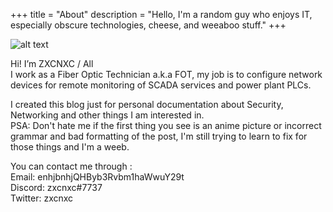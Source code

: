 +++
title = "About"
description = "Hello, I'm a random guy who enjoys IT, especially obscure technologies, cheese, and weeaboo stuff."
+++


![alt text](/images/placeholder.jpg)


Hi! I’m ZXCNXC / All <br>
I work as a Fiber Optic Technician a.k.a FOT, my job is to configure network devices for remote monitoring of SCADA services and power plant PLCs. 

I created this blog just for personal documentation about Security, Networking and other things I am interested in.<br>
PSA: Don't hate me if the first thing you see is an anime picture or incorrect grammar and bad formatting of the post, I'm still trying to learn to fix for those things and I'm a weeb.

You can contact me through : <br>
Email: enhjbnhjQHByb3Rvbm1haWwuY29t <br>
Discord: zxcnxc#7737 <br>
Twitter: zxcnxc


<!-- 
......                                                       ..  .             .   ..  ......         .                                 ....... .!PBG!:.. ....   ..               .......  :?G#P7 .:  ::75GBBB57:..... ......                             
.                                                            .. :G7...         ... ^J?.  .!7Y?7^.      .                                          ..:.                                       .::.  .     ..7G5.:.                                         
.                                                               .^B.                ?B5:..  .~?JPY?!:.                                                                                                    7P?.  .                                         
                                                                  !!.                ?P! .      .~?JY577!:..                                                                                  ...:^~!~:. ?G7  .   .                                       
                                                                   G^     .::.        7G7   ..      .:^^??JP?7~:                                               .                       .:^~?JJ5P??~:!J: .G7                                               
                                                                 . 5!:  . ~Y7?....     !5                  :^!?JJ?~^..                                               ..         ..^~7?JGG55Y7~:.  :JG^. G?.                                               
                                                                 ..5?: . ^?7 .J7~!~.    ~Y^             .      .:^~YJ!!7.       .                                    ...:^!7777JYJJYJ77^:..      :J#YG.7&!                                                
                                                                   B!  . .~? .~:!P^    ^5BG:.           .         .  .:??Y?!:   .                             ^^!7??JJ?7JJYJ!~^^:.     .         .^^PP G@!                                                
                                                               .   YP?: ~!.: . .~?7:   :Y#BB.                       .    :!Y5J7^                        ..^!7JJ!!^^::.  .                         .~#. B&~                                                
                                                                  . :?Y777~^. .!..P~    ~BJ7..                              :7YJ?7~.               ..:!!7??!^:                                    ^G~  P&~ .                                              
                                                                   .. !B5^~?^:7!7?!.  .  ~B  .                       .  .. ..   .!5?.         .   :?Y57^.                                        .!#. .^&! .                                              
                                                                   ... :PY :!~.          :G!                  ..:^7?JJP5PPJ5YY?!Y^J5?7J!?!?5?557J5GY~^. .                                        .7G:.  !P!                                               
                                                                      . .??               ^B:.           .:~JPPPP5PGJGJ5J5J5YY5J5JPJPYPYPYY5J5JPJG5GY5GPPGPPY!^:          . .                    ~G^     ?P?:                                             
                                                                         !G~ .            .:5.       .^7YGBBGPYJYYJY5YYY5JY5YY555555Y555Y555YJY55JJYYY5YYPG5#BBBB555J????7!!^...                ~Y:      ^YGJ:  :~!!!!.^:   .!~   ^~!!~: ^!!!!!!^.  .~!!~ 
                                                                       . :5B..              P!.   .~JPBG5PYJJYJYYJYYYYYYYYYYYYJYYYJ5JYYYJYYYYYYYYY5J5YYYYJJYJJYP5P#BPJ^.   .                   7P7       PY: !BPG@BGGG!BJ   ^#@.~GGG5?!:^G@GPGGG&! 7#BPY? 
                      :~   :~~!^..~7. ^~~~~~.    .^~~!.                   ~G5.              .~~?Y5P55P55J?5YP?JJY5J5JG?G?5?5YY5?PJP?P?PJ5YY5JPJG7PJPJJ?55JP?5YPJJ?YYYPP55!: .                .?Y^  . .   P?  :!^~@     GJ   .Y& ?@7^7Y!  ~#   :!@7 Y&J~!? 
           .GG. ^5B7 ^PB ~PGBBPJ:!@B !&BBBBGB?.:JBGBBP!.                  .?#               :~Y##PYYYYYYYYJ5JJYYYJYYYJYYYJ5YYJJYJYJYYYJYYYJYYJYJYJ5JJYYJY5JYYYYY5YJJYYYYYGGJ        .    .  :PY.         7GJ.   :@  . ^BY^75B&# ?&&#57^  ^&~7G#B?. J@&G5~ 
           .B@. G@@J !B:.?@: :~: J&! :@     P#~^PY .^~.                  . ^#!      .     :~BBB5YYY55YYYY5J5YYYYYJYYJJ5JJ5PYJYJJJYJYJJJYYJYYJJ5JYYYJJ5YJYYJYY5YY5YYYYY5YYYPBG7.            ^GG~         ^J7.    ^&    !B@&GJ75&.Y@! :^~^ !@GBB&B7. J#~ ^^.
            :@~G&?Y?~BB .J@P5G?: ^^  :@~^?5P5~ ~#B55Y!                     ^GB          ~PBBY55JYY555YY5Y5J5YYY5YY5JYJ5YJ#PJYYJYYYJYJYJYYJYYJJ5JJY5JYYYYYYJ55YY55YYY555YYYYYPBG5^   .    :JG?.         ^G~   .  :@    J@5.   7@ G@GY5J!^ 7#   ~77J~Y@PJ57 
            .##@!  J@@Y .Y@~..:~:    :@BBB@@J. !G7: :^^.                   :5&       .7G&#YJ5Y5YYYYYYYYYYYYYYYY5YYYJYY5JJ&PJJJJYJYJ5YYJYJYYYYYYYYY5J55YYYJJ55YYY5YYYYYYYYYYYYJ5BG?. . .^?BG^           P7.      .!    ^!:   .:! .!7:     .~        ^7~ . .
          .  !@&^  ?&G~ :#@PYYBY:    :@.  ~!PG~7@P5JGB7.                    ~&     .!P&B5?5JPJJ55YJ??Y55J?PY5J?J55Y5?B?GYBY5555JG?G?P?PJPYJ5JPJP?PJPJYJY5YP?5YGJY7JYJ??Y55Y??J5?5&G7: !BB7.         . ^G^                                                 
           .  7:   ... . ~77:.       .7..    ..:!7!. .                      7& .. ~G#GYJJY5Y5JJYYYJJJYYYJJ55YYYJJYY555Y5B5YYYYYY5Y5Y5Y5JYYYYY5Y5JYY5YYYYYYYYYY5YYYYYJJYYYYJYJJYYJ5PG#P!:  .         ..57.                           :7~                   
             .       .                              .                      :5&  .5&BYYYJYJYJ5?JYYJJYJJJYJ5JJJYJYYYYYY5Y#&5Y5YYYY5G5555YY5YYY55J555JP5Y55YYYYYJYJJJYJJJJJJJJJJJJYYJJ5P#P  .            B~                            5@Y                   
                        .      ...    .                                    ^##.!P&YJJYYJJJ5Y5JYY55YJY555YYYY5JJJY55Y?Y&P&PJYYYYJP&YY5J5JYJY5JY?5J5JB5YJY5J5J5Y5JYJYYJJYY5YYJJJYJJYY5YYY5~.....        #!.                          ~#P:                   
    .75555Y! 5Y55555Y!.?P  755555! ^?!   YP:~Y55555Y    :JP557 .         . ~@##GY5JYJY5JJJ5JPJJ5YYJJYY5YJJ5Y5JJJ55JYJB5:&P?Y5YYYB&BYPJPY5YY5JPYP?5J&PYJY5J5J5Y5YYJ5YJJJYY5PPGPPGPY5P5Y?5BJ:          .#~      .                    BB~                    
    J@G?7^: .5@?:^!7GG:5&  &Y?^.. ^P@#   G@~5@G??77?? ^5GY??7^            :5&BYJ5JJYYJYYYJ55YJ55555YY5YY5YJ5YYYYYYY5#&^.#5JJYYJYGG&JJJJJJJJJJJYJYYY&PYYYYYJYYYYY5Y555YY5YY55YPG55PPGPPPPG#B~          &7.                          5! ..                  
 .. J&J ~J?? ?@:...7#5.P#  @!?JJJ~.?@#5: 7&~5@7   .JG~&G!~!7~:. .         !&&PJ?5JYYYJY5Y5YYJ55YYY55Y5YYY5J5YJ55YJ5G#7: #5YJYYJ5P~&PJYJ5YYYYYJYJYJY#GYYYYYJYYYJ555YY55YYJY5555JYY5YJY5P55YPB5~.      .&?.                         :Y~   .                 
 .  P@&57!::.?&G#@@G~ :G#. &5J^ ...J#.#@Y~&~5@7  !&# .?77???Y#B          ~B&YYJJYJJYYJJ5GYYPYY5YYYYYY555YYY5YJY5YY##!.. BPYJYYJ5G:P#YJJYJJYYJJYJYYY&P5YJYYJY5YY55Y555YY5Y5P5Y55Y55YY55Y55YYGPGP7. . ..BB^  .                      !J^                     
    P@?     .P@Y!?JPG?7#&  @~^JYY!^B# .?@G@~5@PJP#J.  ~J^.^?GB!          7@BJYYYYYYY5Y5P55YJ5YYJJJYYJYYYYYJYJYYYYP&7 .  5YYYYYYPG.:&J555YYYY5YYY5YY#&P55YYYYJYYJ5YYYYYJYYY5Y5YYYYYJYYJ5YYJ5JP77BG7.  .5#^ .                                               
 .  P#!     .7Y.    ~J?JP  BGJY?^.:?? . ^B5:!YYY?.    !JYJ?J7     .   . :Y&5?57G7B7YJJG5??PYG?J5PYJ??5PPJJPYPJJJ5#J     ?P?5YY5Y5 :?G7GJPYY5JP?B7#P&&@5YPYP75YG?Y7Y5???Y55PG?J5??JYPYY7JJP7J?57 ~YP?: ^#7...                                              
    ...                 .  :.    ::  .   .        .                    .Y#YYYY5YYJ5J5BPJYYJYYYYJJYJYYYJJJ5YGBGPB&5      ^GPYYJ5P! ..#PYY555YY55YPGG#@@&PYY55YJYJJYYJYYYYJJJ@5YJYYJJYYJYYYJ5JJ5!   ^?Y?.J#~                                                
          .      .                .   .    .       .    .          . ..J&BJYYY5JJYYJGBYJYYYJYYJJYJJYYYYPG#@B55P#G~       GPJYJPB~ . Y&5JYYY55YY555JB&YP@#5YYYJ5YYYYYJYYYJY?&YJJYYJJYJJYJJYYJJYJ^    .7P?&Y.                                               
               ..    .~^   .:7JJ!. ..   ~.  !J~                     . J#&5?G?P75YP?GPP5JJJ5JG7Y55YJJYG##BPG55?GG!..      BJYYJBG   ..5&YYJY5J5JP?GJB@! !B@GYPJGJY7YY??JY5GJ#J55J?JY5YY7JJP?5JPB5!     :?PBJ:                                              
               P#B~  :YP  :B5Y55B?^#G  ?@^  P@J   .                  ^B&PYYYYY5#5JP@GJYYJYYJJYJYYYY5P#GYYJYYJBP~ .       GB5JJGG  . . P&PJYYYYYYYYYG@7  :Y@&B5YYYYYYJY5YJYY5PYJJJJYYYJYYJJ55P5YJ^        ?#5:                                             
               G&@G^  !P ?P^    ^7!5# ~@&G: GY   .                  ~BGYJYYJY5&5YJ#B5JJ55JYYJY5Y55YG#G5555YYG&?         .7#5JYGG   ....PGJJYJJYJJYYY&?   ^P&B#JYYYJ55YYY555PB55YY5YY55Y55GGPYYB5:         !#P^                                            
               5&5B#7 ~&7@.     YP.~&?&&:&7G5:                     ~#&5YYJYJBBJJ5G&PYYY5YJYYJYYJYJ5BGPY555JP#5^           PBYJGG      ..PGJJYJYJJJYJ#?    .7GGG5YYYYY55YYYY5@5JY5YYJY55GP5YPB5P#G!      :!JB@G!                                           
               ##^ Y@P?@P@~   ~G&J ^B@&^ ~#@!   .!~               .#GJYYJJYGB5JJY#PYJJY5JJYYJ5Y5YPGG#55J5YY@B~            ?G5YG5        !GBYJJYJJJYJ#5:     ^G&5YJJ5YJYY5J5J&P5Y55PGPGY5YB#G5YYP&#!????PBP!::?&J.                                         
               #@~  7#@B:#&BB#GJ^   ~@B   G@7 . !@Y            . .JB5JYYYGG?BYJ55#55YYYJYY5JPY5JY5B@G5JP?YGB~             .YPYG5         !PPYPJ5J5YYBP^     .^PB5J5YJYJYJPY5&#JYGGPP5YYPGPJJYY5Y5&&YJYPY!    .7PB!.                                    . .
               ^^.   .^^ .^~^^.     .^.   :^.   .^             .~BBJYY5JP5?BJYJ5#GJYYYYJYJ5JP?5JG&55#5YPJ5@~. .          . :75G5          ^YGYJ5?5JYBY^     ...B&JYYYJ?5Y5Y5#&PYJY5P##G55YJYY555YY#&Y.         .~5PP7:          .                      ^P 
                        .    . ..     .  .   .                ..^B&JYJ5BJ7GPYYYY&P5555YYY5YYYYY?B5^?#JJYJ&G:                ?55P           ^5GYJY5Y5P5~      . ?#&GYY55YJ5JYP&5YY5G#GYYYYYYYYJJYJYJ5&B:..        .:~PPP5?!!~: ..                     .?P! 
                                       .                         :&JYYBY.7&55YYP@5YYYYYYYYJYYYJ5P^ ?GJJ5GG^.                .^Y5            :YBJYJYJGB!       .5#P##55BYYYYY5&GGPGG5YYYYJJYYJJYYYYYYYGP^.            .^~?PP5YY5??~.                .!Y5^  
                                                                .P&?PG!. ?#5?G7#@PJPJY5J5JP?G7G#!  ^5P?G&!. .                 !Y             .7G?G7P5G7  ..   .7&J5BB5Y#GG?JY#B5JYYY5?J?JJJ?JY5YJ??Y5?G#?:                  ..:.~?P7^.          :7PG?:    
                           :!7^:!?!~:.                        . .G#J#G^ !P5J5JYB@YYJYJJYJYJ5Y5@7.  :?5YB5 .                   ^!              .~PJYJJ#7    .   ?&PJYPBBGB&B5Y5#P5YJYYYYYJJY5YYYYY55YYYYP@?.                    .  :YPG5?7!!!!7PGPP?:      
                           Y!^!Y?:.?5                            .&PG~. ?BY?JJYP&5JJJJJYYJJYJ&Y: .. !BY#:.                    ..                :YPJJG?  ..    7#5?JYPBBGJBGGY#GGG5YY55YYYY5YYY555Y5JJ5YJBY^.  .                     :!7?YP5??!~.         
                           J.  :: :??                            .55^.. J#?JYJY@@5JJJJJYYJJ5&G:     ^YP5  .                                       ^YJB? .     .?&5JJ5YJ5P?Y#YP#~:?BBJYYJYYYY5YYYYY5YYYYYJ5#&Y:                   . .            .     .   
                          .P~    ^Y?.   .                        .^5:  ^PBJJJJPB&5YJYJJ55YJYG^.      ~#7^^                                         ^JP7. .. .  ^#P?Y5YYY5B5@.:GJ. !BBYYY555YYYYYYYYYYY55JYYP#5.                                           
                           ^J!::!?!                            . . P^  7GPYY?5&~#G?PYY5J5?GG~.     ..~&&&&5:.                                      ~G@&Y:    . !&J5JJY?PJP?#~ ~7^  7&Y??PGY5JYP5JJ?J5??JPYYY5#P:..                         .              
                            .!7!:.  .                              P:  JBPYJYYY.!#PYYYYY5YP#.    .  .?@&@@@7:                                      G@@&@5    . 7&PJJYYYYYYJB7. ^.  !&PYY5YYGBPYYYYYYY5YYYYYYJ5##J .                         ~??~.         
                              .                                  ..Y:  JB5YJYB..:#P5YY5GGP&7        !#@&@@@5:                                      B@@&@P..    Y&PYYJY5Y?5JPY: .   7&JJYJJJJJYPGG5JJ?YJJYYJJYYJ5#J .                      .!Y..!Y^        
                                                                 .7:   YGYY7BG  .G@J5YY&B&Y .   . . !@@@&@@!.                                      G@@@@5 . .. G#&JYY5P7J7GJP:    ~PGYYG7?P5Y?7JP#BBGBY57?7YY7Y7BPP!...             .     :?  ..57~7~.    
                                                                . #:   JBY?P#7 ..!##YYB&&#^..   .. .^Y@@@@B: .                                   . J#@@G!...:. #BY5YJJYYY5?5B:   ~GBYJJ?YYYJYY5Y?JYP#@BPPJ?J55JYYJ5G!  .               :77!?7. ..  :??   .
                                                                .?@:   YBYYP#.. . P&55B##G  ..:.::::::7J?7:.                                    ....!Y?~::^.^^:#PJ?YYJYYYYY5#^  !GB5YYJJYYYYYYY55Y555Y@GBBG5JJYJY5YJPJ:                !5. .^:  ~^:7J^    
                                                                :&?.   YG?P#Y   . .PGP55#J..:^^:.:::^:::.: ..                                   ..:^~^~!!^:::7!&5YJJYYYYYPYY#:~?YYYJJYY5YYY5YYJY555YY5&&?~!7?5GPYJY?JPP?:               :??  ~. !J!:  .   
                                                               ^PP  .  7PY5B^      :P&P5GJ!:~~~:~!~~!!!~^:...                                 ...:^~~!Y5?!!~77P@5JJJYYY55BJGBYPPYY55YYYYY5YY5YY5YYY55Y?B#^   :!JPPBPYYYGJ:              ^J~:~&. .^.       
                                                              ^#&J~.   75PG5   .  . J#GP5JJ!^~^~YPPY?!~~^:.....            .   .:^^~?^  .    .. .:^^~~7!!?75!!J#5YYYYYYY5BY#P5YYYYYYYYYJYYYYYYJYYPPY!..:GY:     .^!JP5YYPP7            .:!7~~!::?^        
                                                             :YG~77JJ!::?PY~.     . Y&5J57GB7:^Y?7?7!77~:.... .           . ~7~^:?7!?JJ~.      ..^:^^!^~7~!~!^Y#P?5YJJJPJBJ&?PJY?J555?Y75YJ?YPPY?~:.^77 ^B5:        .^~!7Y5Y?:.           .   ~!^.        
                                                            ^PG:   .^7555BP       . 5#55Y555BJ~::::^~^:^:...                :7!       :5!      ...::^^^^^^^^^:5#5Y5YYY5YP#Y&5YYYYYJJYYYYYYYGB5!:.  .^7:  5!   .   .      ..:!!:            .              
                                                           !G#G7:     :7YBB7!:.     5B55YPJ5?&G?~^.:^::.: ..                 ~7 .      .Y7.    . ...:::::::^:~#@JPY5YYPJG#P&GJ5Y5Y???55PPP5?^      ..  :Y~                                                
                                                     . . .?GJ.^P#?:      !Y:!?PJY^. YBPPJPJPJ5YB&B57^.... ..                 :7?        7P7       .   :^~JPBGB&#YP55Y55Y&B#@#55JYYY55BG7~:.     .  .. ?B@G~                                               
                                                        :PB7  ..~B&7:    ^!   .!J5BPB@BYYYYYYJ5&5JYPBY?~..                    ~J!        5Y ..   .::!JG&&&&B.:&GY55YYY5G5&&JJ&G5YPPJ!..   . .  ..   ^YBP&&!                                               
                                                      .!5Y^ .    .7#BJ^  :^..    ..~?G@BJJJYJJY&7  .^7YGG7?::::.               ^?:.     JP! .:~7YPPBB#@@&#G~. @YJJYJY5GG^GG  G@G?^. .        ..  .~Y##555#?.                                              
  ..                                              . ^5G5^        . .!PB57: .         !#B?JJYJJG@!      .::^7JJGG5J??7!::::..... .?5Y!77GBJYBBP577::G#&@@&5.  .&5JJJYYG@GJB.  :7P!              ^JGBGYJYYJBP~.                                             
 ^.                                              .:JBY^              .!5BP!^         ^5&GJYYJJ##~             5@BB&#&GJJ?YYJ!~~!!:.^77^:7GG?^.   :Y#&&&BGJ   :PYYJ?YGY^5#: .   ?7: ..      ..~P&#GY5YY5YJB@?                                              
 ?J?7~^.                                  .   .~J55Y^     .          .  :7555?^.  .  ?GP#5J5JY&Y:             Y@BG##@B.......::~YP~. ^7?J!.    .7G5B&&@BY~   ^J5?5G5?^ ~P!      JJ.     .:!YGBP5YYY5Y555JY#P^                                             
  :^JPGPY7~..            ..              ..~JPB#Y^.  .                     .^YG5J:  :P5 !#5JY?&?.             ?#&###@&5.        .?PY5J~.      .?#GG&@@B7.   .?JJG5!.    ^G:.    :5Y   .?P#&G5YYYYYYYYYYYYYB@Y                                             
     .^~755PGJJ77777777!7YY.  .:!?7777?Y5PGB5?~:.      ..                     :75B#YJBY :P#G5J&~          .   .7G#B#&&@J.     .:~PY7GY.      ^Y##G&BBP~     .B5PY.      .?G.     J&J~JB#BYYJJJJJJJJJYJ?JYJ5#B!                                            
          .^~!7JYYJJJ?7^:::5^  .5G!!!~~^^^^:    .    .??!!^~!~^ .                #&G#B7  :P&7G&^              .. 7BP&#&&?. :!77?J:. .J5!.  :JGPB#G&5?^.     .J?^         .YY.    :5@#G5G7JJPY?7?Y5PJ7PYY???G@5                         .                  
                           5G^  JJ           .       .B!:J5!:!5                 5#5J#5.  :#PPPB^                 :?B&BG&&JYGJ^:       .P7^?G&BB#BBB^ ..     .     .       .B^     7&BJJYYJJJJJYYJJJJJJJJJJ?YBG^                                           
                           .GG^ :??                 :7^7:..:!J!                ~&PJJPP?^ ^&::75^                  :?P5B##5!J!          5#5P@#G@BY5^...       .          . .:B7~!5BGGGYYYYYYJYPPYYYYYYJJYYYYJG@Y                  ::?^                     
                            .J57 7#!                :!^:..^:.~!               .B&YJYYJ5P5J#7. !.           . :^. .:~?555^:!Y!        . Y55##GG#. .                    .    ^#&BGG5YYJYYYYYYYY5YY5YYYYY5YJYY5JPB~               ~G#5B!         ^^~:        
                            . 7BP7JB? . .             ~?~!!!!!~             .:G&PYJJJJJJJJG@:.              ^Y~   .~?7.  7?~.       .  5J^?B@#Y ..                      .^5##YY5YY5YJY5YJ5YY5YB#5Y5Y5YY5YJYYJ5&B:.             ^&@7G!      .!JYPB~        
                               .75YY#P. .              ::. .:.      .       .:&BYYYYYJYYY5JBB^.             P!   . ^G:   7G!          :75! ^?!J                         !#@&#&G5YYYYYYYYJYY5YYG&#P5YJ5YYJJJYJYB&P             .~#@5G~     ..~P 5?.        
                                 .^!YP5~                           .       .:P#J5J5JYYYY?5JGYP5^           J?:   . .!P .^.57          ^!P7  :J7                      .~P&&&&&@@&B5YYJ5YYJY555YB5J&PYYPYYJJJ5YJ5G#:             .#@GG~     ..~#^G~         
             !~..                     ^7~.                                 .!&PYYYYYYYY5YPB&Y5#G^ .::::.  .G^       :# .J^J~          ?~57  .~J            .:!PPPGGGGGB@&&@&&@@@@&B5Y5YYYYJYYYBJ Y&YJYJJJJJY5YJ5#G            . #&PB!      .!#5P^         
          . .YGG^                       . .                                ^##J5YYYYYY5YYP@P5G#&GPGBBB#GGY?^..     ..B  5J!.       .  5^J7  :?Y             . B&#&@@@&#@@&@@@@@@@@@&GYJ5JJYYYJGG7Y&&PJJJJJJJYYJYP@55YPPG5Y5Y!^ .G&BB~      .Y@#G^         
            .7#&~..                                                  :^^^^!B&YG7PJPJ5YYPJ@##G@@@&&@&@@@@&&#:.      :J~.^7G^           P^^^  !G:              .:B#&&&@@@@@&@@@@@@@@&&@&BB755PY?PB5P5G@#5Y77JYJ?JJB#&#PPGPPP5Y?7:.?#GB~      .P&&?.         
             .B#5^                                     ..:^~~~!JJ5G5PB#&@@&@BYJYJYJYY5Y5&&@&@@&@@@@@&&&@@#?.       ^5..?^Y^         . P~:: :?J               ..7#@&@@@@@@@@@@@@@@@&@@@@@BPYYYJGG!~^^7#5JJYJJJYYJY5&&.        ....#B#!      .#B@^          
 .  ^!?YYYY57.YB&~                     ...:^^~!!7JJYP5PGGB###BBBBBBPPGYJ?5@BJJ5JJYJJYYP#@&@@@@@&@@&&&&&&P&:      :7Y! .Y.7^          .Y^:. ~7    .            ..P&@@@@&&&@@@&&&@@@@@@@@@@@&GP5#P.    ~&B5YY5YJYYY5P@~            BB#!      .B?&:          
 .  5###PP@&#75#@GPPPGPYJ^:         :J5YJ55PBGPP55???!~!~~~^:..         !GBYJJYJJYYJJP#&&@#@PJ#@@&&@#PYG#J. .    ^5Y ..5.^:          :?~.  ~J:                 ::B@&&&&&&&@@@&#BGG#&&@@@@&@@#B&G~     !BGYYYJJYJY55P#~ .         JB#! .    :&?Y:          
  . ^J?~^7@B#&&&&@G?77J##GP~        :?!!!!!^^:                         ^P#YYJYYJJYJ?B&PJ5BPY5#&&##&GJYYY&:.       ^P?.^Y^:.          !~!:  ^YY  .             .  P@@#BBB&@&B@@@&5J5PP5BP##&@&&&&B?: .  .5BG5YY5YY5YJ&#~        ...Y7. .   .^57...         
  .     ^P&Y#G7P&&J.   :7B7G7..                                       ^P#GYJ5J5?P?5PG? ^PP?5G@GGY55Y5J5P5.         ~&:?77:          .P:!^  ^YP                 ..!B@B5YJGP5JPBB#&PYYJ5YPJ55PPPB@G!~     .5@BYY5JPY5?P&P~         .         .              
        ^5@&:  :BBB7    .P&@Y:                                    . . 5@GY5JJYYYYYB&7  !#JYYYYJYYYYYJY5#:..        ~&.5:J:           B^?^  !P7                    7#@GJYYJYYJJY5YYYYYYYJY55Y5YP@P        .~P#PYYYYYYYG&P~                                 
        .!G7  . JPB?  .7P&&B:..                                    ..^GBYYY5YYYYY#&?: ^5#YYYY55YY5YY5YYP          ~G? 5.Y:           G:?~  ~PY                   . Y@BYYY5YY55YJYYYYYYYJYYJYYJ5#5        . :?GPYYJYYY?5&J                                 
         ..  . . 5B7 .:7P#B^..                                      :BG5J?J?G?5?PB?:. 7&G5J5?PJYJYYYY?5?..      .!Y! .J Y:           5:J~  !G?                   . !B#5J5JP?PJYJ5YJJJ5JP?YJPYJJGG.       .   ~PBPYYJJJYGG7                                
               ..:Y7..  ....                                       :G#YJYJJJ5JYG&^   :Y#YPYPJPJYJYYYYYG .        7P. .7.?:          ^J.!^  :JG!  ..                 7BGJ5YPJPYYJ55JJYYJPJYJYYJ?PB!     .      .!GG5?JJYYGB7                               
               .                                               . . P&GYJYYJJYJP#?.   7#GJJYJJJJYJJYJJ5G          !G:..~^^.          ~!.7^   ~#?  ..                  ?@5JYJYJYYYYJJYYYYYJYYYYYJPG!              :YBGJ5JYJP#7 .                            
                                                                . 7BP?JJJ5JYJ#Y^  .  J#YYJYJYJYJJJYYYBB          !5.  ^!.           !~.~:  ^Y?                       ~G#5YJ5JYJ5JY5YYJ5?5YJJ5YY5G5   .          . ~JG5JYYYGP^.                            
                                                               . ~&YYYYYYJ?YBG...  .^PB?YJJJJJJYYJJJYGP          :~ . :^.           7^...  7P .          .^:          .?&#PBYJJ5YJYYYYYJYJYYJYYJGP               .  !5PYJYJYG^.                           
                                                             . .!#JYJY55JJP#Y       YGYYJYJYJYJYJYYJP#Y                             J7:    7P .          :!?!. .      . ~&&GBB5YYYYYJYYYYY5YY5YJPG .              .  :JPPYY5GB^..                         
-->